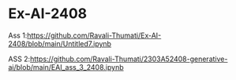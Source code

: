 # Ex-AI-2408
Ass 1:https://github.com/Ravali-Thumati/Ex-AI-2408/blob/main/Untitled7.ipynb



ASS 2:https://github.com/Ravali-Thumati/2303A52408-generative-ai/blob/main/EAI_ass_3_2408.ipynb
